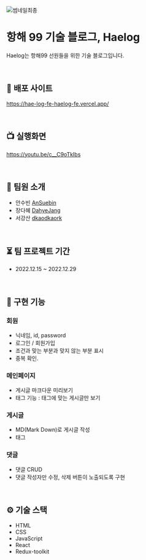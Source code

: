 ![썸네일최종](https://user-images.githubusercontent.com/105340850/209094212-8b079e99-4aeb-492e-a736-8f1b7611d754.jpg)

# 항해 99 기술 블로그, Haelog
Haelog는 항해99 선원들을 위한 기술 블로그입니다.

<br />

## 🔴 배포 사이트
https://hae-log-fe-haelog-fe.vercel.app/

<br />

## 📺 실행화면
https://youtu.be/c__C9oTkIbs

<br />

## 👤 팀원 소개
+ 안수빈 [AnSuebin](https://github.com/AnSuebin)
+ 장다혜 [DahyeJang](https://github.com/DahyeJang)
+ 서강산 [dkaodkaork](https://github.com/dkaodkaork)

<br />

## ⏳ 팀 프로젝트 기간
+ 2022.12.15 ~ 2022.12.29

<br />

## 🔑 구현 기능
### 회원
+ 닉네임, id, password
+ 로그인 / 회원가입
+ 조건과 맞는 부분과 맞지 않는 부분 표시
+ 중복 확인. 

### 메인페이지
+ 게시글 마크다운 미리보기
+ 태그 기능 : 태그에 맞는 게시글만 보기

### 게시글
+ MD(Mark Down)로 게시글 작성
+ 태그 

### 댓글
+ 댓글 CRUD
+ 댓글 작성자만 수정, 삭제 버튼이 노출되도록 구현

<br />

## ⚙️ 기술 스택
+ HTML
+ CSS
+ JavaScript
+ React
+ Redux-toolkit

<br />

    

